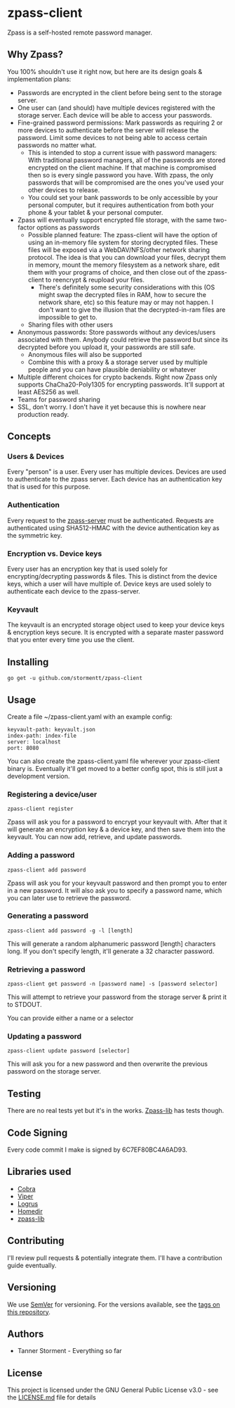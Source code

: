 # zpass-client

Zpass is a self-hosted remote password manager.

## Why Zpass?

You 100% shouldn't use it right now, but here are its design goals & implementation plans:

* Passwords are encrypted in the client before being sent to the storage server.
* One user can (and should) have multiple devices registered with the storage server. Each device will be able to access your passwords.
* Fine-grained password permissions: Mark passwords as requiring 2 or more devices to authenticate before the server will release the password. Limit some devices to not being able to access certain passwords no matter what.
  * This is intended to stop a current issue with password managers: With traditional password managers, all of the passwords are stored encrypted on the client machine.
If that machine is compromised then so is every single password you have. With zpass, the only passwords that will be compromised are the ones you've used your other devices to release.
  * You could set your bank passwords to be only accessible by your personal computer, but it requires authentication from both your phone & your tablet & your personal computer.
* Zpass will eventually support encrypted file storage, with the same two-factor options as passwords
  * Possible planned feature: The zpass-client will have the option of using an in-memory file system for storing decrypted files. These files will be exposed via a WebDAV/NFS/other network sharing protocol.
The idea is that you can download your files, decrypt them in memory, mount the memory filesystem as a network share, edit them with your programs of choice, and then close out of the zpass-client to reencrypt & reupload your files.
    * There's definitely some security considerations with this (OS might swap the decrypted files in RAM, how to secure the network share, etc) so this feature may or may not happen. I don't want to give the illusion that the decrypted-in-ram files are impossible to get to.
  * Sharing files with other users
* Anonymous passwords: Store passwords without any devices/users associated with them. Anybody could retrieve the password but since its decrypted before you upload it, your passwords are still safe.
  * Anonymous files will also be supported
  * Combine this with a proxy & a storage server used by multiple people and you can have plausible deniability or whatever
* Multiple different choices for crypto backends. Right now Zpass only supports ChaCha20-Poly1305 for encrypting passwords. It'll support at least AES256 as well.
* Teams for password sharing
* SSL, don't worry. I don't have it yet because this is nowhere near production ready.

## Concepts
### Users & Devices
Every "person" is a user. Every user has multiple devices. Devices are used to authenticate to the zpass server. Each device has an authentication key that is used for this purpose.

### Authentication
Every request to the [zpass-server](https://github.com/stormentt/zpass-server) must be authenticated.
Requests are authenticated using SHA512-HMAC with the device authentication key as the symmetric key.

### Encryption vs. Device keys
Every user has an encryption key that is used solely for encrypting/decrypting passwords & files. This is distinct from the device keys, which a user will have multiple of. Device keys are used solely to authenticate each device to the zpass-server.

### Keyvault
The keyvault is an encrypted storage object used to keep your device keys & encryption keys secure. It is encrypted with a separate master password that you enter every time you use the client.

## Installing
```
go get -u github.com/stormentt/zpass-client
```

## Usage
Create a file ~/zpass-client.yaml with an example config:
```
keyvault-path: keyvault.json
index-path: index-file
server: localhost
port: 8080
```
You can also create the zpass-client.yaml file wherever your zpass-client binary is.
Eventually it'll get moved to a better config spot, this is still just a development version.

### Registering a device/user
```
zpass-client register
```
Zpass will ask you for a password to encrypt your keyvault with. After that it will generate an encryption key & a device key, and then save them into the keyvault. You can now add, retrieve, and update passwords.

### Adding a password
```
zpass-client add password
```
Zpass will ask you for your keyvault password and then prompt you to enter in a new password. 
It will also ask you to specify a password name, which you can later use to retrieve the password.

### Generating a password
```
zpass-client add password -g -l [length]
```
This will generate a random alphanumeric password [length] characters long. If you don't specify length, it'll generate a 32 character password.

### Retrieving a password
```
zpass-client get password -n [password name] -s [password selector]
```
This will attempt to retrieve your password from the storage server & print it to STDOUT.

You can provide either a name or a selector

### Updating a password
```
zpass-client update password [selector]
```
This will ask you for a new password and then overwrite the previous password on the storage server.

## Testing
There are no real tests yet but it's in the works.
[Zpass-lib](https://github.com/stormentt/zpass-lib) has tests though.

## Code Signing
Every code commit I make is signed by 6C7EF80BC4A6AD93. 

## Libraries used

* [Cobra](https://github.com/spf13/cobra)
* [Viper](https://github.com/spf13/viper)
* [Logrus](https://github.com/sirupsen/logrus)
* [Homedir](https://github.com/mitchellh/go-homedir)
* [zpass-lib](https://github.com/stormentt/zpass-lib)

## Contributing

I'll review pull requests & potentially integrate them. I'll have a contribution guide eventually.

## Versioning

We use [SemVer](http://semver.org/) for versioning. For the versions available, see the [tags on this repository](https://github.com/stormentt/zpass-client/tags).

## Authors

* Tanner Storment - Everything so far

## License

This project is licensed under the GNU General Public License v3.0 - see the [LICENSE.md](LICENSE.md) file for details

